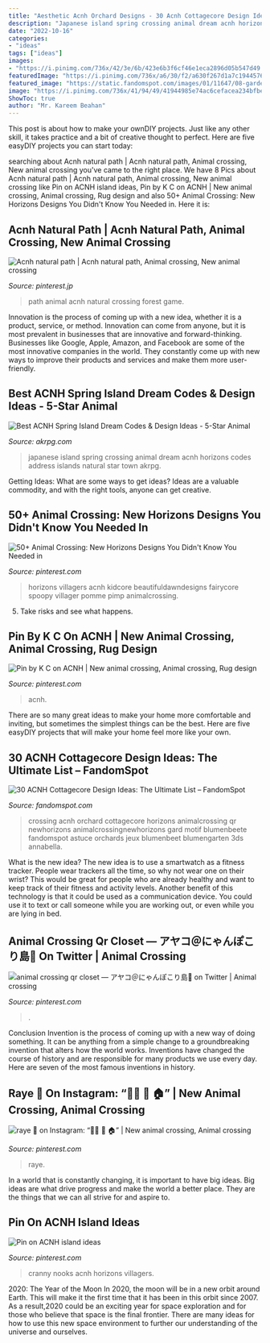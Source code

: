 ```yaml
---
title: "Aesthetic Acnh Orchard Designs - 30 Acnh Cottagecore Design Ideas: The Ultimate List – Fandomspot"
description: "Japanese island spring crossing animal dream acnh horizons codes address islands natural star town akrpg"
date: "2022-10-16"
categories:
- "ideas"
tags: ["ideas"]
images:
- "https://i.pinimg.com/736x/42/3e/6b/423e6b3f6cf46e1eca2896d05b547d49.jpg"
featuredImage: "https://i.pinimg.com/736x/a6/30/f2/a630f267d1a7c1944576af1efd14b0fc.jpg"
featured_image: "https://static.fandomspot.com/images/01/11647/08-gardens-and-orchards-cottagecore-idea.jpg"
image: "https://i.pinimg.com/736x/41/94/49/41944985e74ac6cefacea234bfbe1d30.jpg"
ShowToc: true
author: "Mr. Kareem Beahan"
---
```



This post is about how to make your ownDIY projects. Just like any other skill, it takes practice and a bit of creative thought to perfect. Here are five easyDIY projects you can start today: 

	

		
searching about Acnh natural path | Acnh natural path, Animal crossing, New animal crossing you've came to the right place. We have 8 Pics about Acnh natural path | Acnh natural path, Animal crossing, New animal crossing like Pin on ACNH island ideas, Pin by K C on ACNH | New animal crossing, Animal crossing, Rug design and also 50+ Animal Crossing: New Horizons Designs You Didn&#039;t Know You Needed in. Here it is:
		
    
## Acnh Natural Path | Acnh Natural Path, Animal Crossing, New Animal Crossing

<img loading=lazy src="https://i.pinimg.com/736x/a6/30/f2/a630f267d1a7c1944576af1efd14b0fc.jpg" onerror="this.onerror=null;this.src='https://tse2.mm.bing.net/th?id=OIP.bHDt77n3nur9wfzck3RdLAHaD3&amp;pid=15.1';" alt="Acnh natural path | Acnh natural path, Animal crossing, New animal crossing">

_Source: pinterest.jp_

>path animal acnh natural crossing forest game. 

	

Innovation is the process of coming up with a new idea, whether it is a product, service, or method. Innovation can come from anyone, but it is most prevalent in businesses that are innovative and forward-thinking. Businesses like Google, Apple, Amazon, and Facebook are some of the most innovative companies in the world. They constantly come up with new ways to improve their products and services and make them more user-friendly.

    
## Best ACNH Spring Island Dream Codes &amp; Design Ideas - 5-Star Animal

<img loading=lazy src="https://www.akrpg.com/upload/20210104/6374536798217583145673723.jpeg" onerror="this.onerror=null;this.src='https://tse1.mm.bing.net/th?id=OIP.3gKsfl0T66BTFE4NMWWdBAHaEK&amp;pid=15.1';" alt="Best ACNH Spring Island Dream Codes &amp; Design Ideas - 5-Star Animal">

_Source: akrpg.com_

>japanese island spring crossing animal dream acnh horizons codes address islands natural star town akrpg. 

	

Getting Ideas: What are some ways to get ideas?
Ideas are a valuable commodity, and with the right tools, anyone can get creative.

    
## 50+ Animal Crossing: New Horizons Designs You Didn&#039;t Know You Needed In

<img loading=lazy src="https://i.pinimg.com/736x/7a/62/3f/7a623fded5f2fd8f30fd2eb9748ab16d.jpg" onerror="this.onerror=null;this.src='https://tse3.mm.bing.net/th?id=OIP.OuU_ggHaiqYhorx6It2ggQHaHa&amp;pid=15.1';" alt="50+ Animal Crossing: New Horizons Designs You Didn&#039;t Know You Needed in">

_Source: pinterest.com_

>horizons villagers acnh kidcore beautifuldawndesigns fairycore spoopy villager pomme pimp animalcrossing. 

	

5. Take risks and see what happens.

    
## Pin By K C On ACNH | New Animal Crossing, Animal Crossing, Rug Design

<img loading=lazy src="https://i.pinimg.com/736x/44/75/72/4475727c6f3aa7de0fda928e49319017.jpg" onerror="this.onerror=null;this.src='https://tse4.mm.bing.net/th?id=OIP.TPFMTL8nrY3FqrtUdF8bKQHaEK&amp;pid=15.1';" alt="Pin by K C on ACNH | New animal crossing, Animal crossing, Rug design">

_Source: pinterest.com_

>acnh. 

	

There are so many great ideas to make your home more comfortable and inviting, but sometimes the simplest things can be the best. Here are five easyDIY projects that will make your home feel more like your own.

    
## 30 ACNH Cottagecore Design Ideas: The Ultimate List – FandomSpot

<img loading=lazy src="https://static.fandomspot.com/images/01/11647/08-gardens-and-orchards-cottagecore-idea.jpg" onerror="this.onerror=null;this.src='https://tse1.mm.bing.net/th?id=OIP.Kp-0n7trM983SkrwOhAMMgHaEK&amp;pid=15.1';" alt="30 ACNH Cottagecore Design Ideas: The Ultimate List – FandomSpot">

_Source: fandomspot.com_

>crossing acnh orchard cottagecore horizons animalcrossing qr newhorizons animalcrossingnewhorizons gard motif blumenbeete fandomspot astuce orchards jeux blumenbeet blumengarten 3ds annabella. 

	

What is the new idea?
The new idea is to use a smartwatch as a fitness tracker. People wear trackers all the time, so why not wear one on their wrist? This would be great for people who are already healthy and want to keep track of their fitness and activity levels. Another benefit of this technology is that it could be used as a communication device. You could use it to text or call someone while you are working out, or even while you are lying in bed.

    
## Animal Crossing Qr Closet — アヤコ＠にゃんぽこり島🍑 On Twitter | Animal Crossing

<img loading=lazy src="https://i.pinimg.com/736x/c0/bd/0b/c0bd0bc52c2c5a8c30cd345ab0c1e60c.jpg" onerror="this.onerror=null;this.src='https://tse4.mm.bing.net/th?id=OIP.q3hWxibPeMj3Hq39A4d1hgHaEK&amp;pid=15.1';" alt="animal crossing qr closet — アヤコ＠にゃんぽこり島🍑 on Twitter | Animal crossing">

_Source: pinterest.com_

>. 

	

Conclusion
Invention is the process of coming up with a new way of doing something. It can be anything from a simple change to a groundbreaking invention that alters how the world works. Inventions have changed the course of history and are responsible for many products we use every day. Here are seven of the most famous inventions in history.

    
## Raye 🌿 On Instagram: “🏄‍♀️ 🐠 🏠” | New Animal Crossing, Animal Crossing

<img loading=lazy src="https://i.pinimg.com/736x/41/94/49/41944985e74ac6cefacea234bfbe1d30.jpg" onerror="this.onerror=null;this.src='https://tse2.mm.bing.net/th?id=OIP.x4oki8_Dyr2VMCs_VHogNQHaEK&amp;pid=15.1';" alt="raye 🌿 on Instagram: “🏄‍♀️ 🐠 🏠” | New animal crossing, Animal crossing">

_Source: pinterest.com_

>raye. 

	

In a world that is constantly changing, it is important to have big ideas. Big ideas are what drive progress and make the world a better place. They are the things that we can all strive for and aspire to.

    
## Pin On ACNH Island Ideas

<img loading=lazy src="https://i.pinimg.com/736x/42/3e/6b/423e6b3f6cf46e1eca2896d05b547d49.jpg" onerror="this.onerror=null;this.src='https://tse3.mm.bing.net/th?id=OIP.FHR3eq3HKeLYz9XAXopF_wHaEK&amp;pid=15.1';" alt="Pin on ACNH island ideas">

_Source: pinterest.com_

>cranny nooks acnh horizons villagers. 

	

2020: The Year of the Moon
In 2020, the moon will be in a new orbit around Earth. This will make it the first time that it has been in this orbit since 2007. As a result,2020 could be an exciting year for space exploration and for those who believe that space is the final frontier. There are many ideas for how to use this new space environment to further our understanding of the universe and ourselves.

